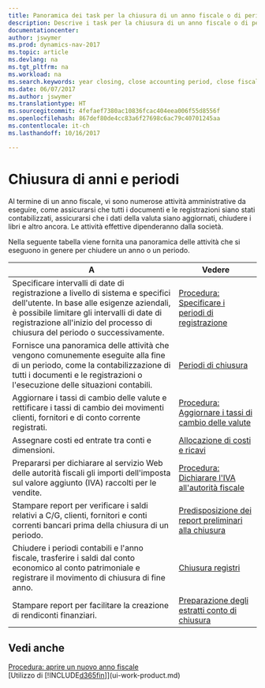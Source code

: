 ```yaml
---
title: Panoramica dei task per la chiusura di un anno fiscale o di periodi contabili
description: Descrive i task per la chiusura di un anno fiscale o di periodi contabili, ad esempio, per garantire che documenti e registrazioni vengano contabilizzati e per verificare i saldi di conti correnti.
documentationcenter: 
author: jswymer
ms.prod: dynamics-nav-2017
ms.topic: article
ms.devlang: na
ms.tgt_pltfrm: na
ms.workload: na
ms.search.keywords: year closing, close accounting period, close fiscal year, bank account detailed trial balance
ms.date: 06/07/2017
ms.author: jswymer
ms.translationtype: HT
ms.sourcegitcommit: 4fefaef7380ac10836fcac404eea006f55d8556f
ms.openlocfilehash: 867def80de4cc83a6f27698c6ac79c40701245aa
ms.contentlocale: it-ch
ms.lasthandoff: 10/16/2017

---
```

# <a name="closing-years-and-periods"></a>Chiusura di anni e periodi
Al termine di un anno fiscale, vi sono numerose attività amministrative da eseguire, come assicurarsi che tutti i documenti e le registrazioni siano stati contabilizzati, assicurarsi che i dati della valuta siano aggiornati, chiudere i libri e altro ancora. Le attività effettive dipenderanno dalla società.

Nella seguente tabella viene fornita una panoramica delle attività che si eseguono in genere per chiudere un anno o un periodo. 

| A | Vedere |
| --- | --- |
| Specificare intervalli di date di registrazione a livello di sistema e specifici dell'utente. In base alle esigenze aziendali, è possibile limitare gli intervalli di date di registrazione all'inizio del processo di chiusura del periodo o successivamente. |[Procedura: Specificare i periodi di registrazione](finance-how-specify-posting-periods.md) |
| Fornisce una panoramica delle attività che vengono comunemente eseguite alla fine di un periodo, come la contabilizzazione di tutti i documenti e le registrazioni o l'esecuzione delle situazioni contabili. |[Periodi di chiusura](year-how-complete-period-end-processes.md) |
| Aggiornare i tassi di cambio delle valute e rettificare i tassi di cambio dei movimenti clienti, fornitori e di conto corrente registrati. |[Procedura: Aggiornare i tassi di cambio delle valute](finance-how-update-currencies.md) |
| Assegnare costi ed entrate tra conti e dimensioni. |[Allocazione di costi e ricavi](year-allocate-costs-income.md) |
| Prepararsi per dichiarare al servizio Web delle autorità fiscali gli importi dell'imposta sul valore aggiunto (IVA) raccolti per le vendite. |[Procedura: Dichiarare l'IVA all'autorità fiscale](finance-how-report-vat.md)|
| Stampare report per verificare i saldi relativi a C/G, clienti, fornitori e conti correnti bancari prima della chiusura di un periodo. |[Predisposizione dei report preliminari alla chiusura](year-prepare-preclose-reports.md) |
| Chiudere i periodi contabili e l'anno fiscale, trasferire i saldi dal conto economico al conto patrimoniale e registrare il movimento di chiusura di fine anno. |[Chiusura registri](year-close-books.md) |
| Stampare report per facilitare la creazione di rendiconti finanziari. |[Preparazione degli estratti conto di chiusura](year-prepare-close-statement.md) |

## <a name="see-also"></a>Vedi anche
[Procedura: aprire un nuovo anno fiscale](finance-how-open-new-fiscal-year.md)  
[Utilizzo di [!INCLUDE[d365fin](includes/d365fin_md.md)]](ui-work-product.md)

